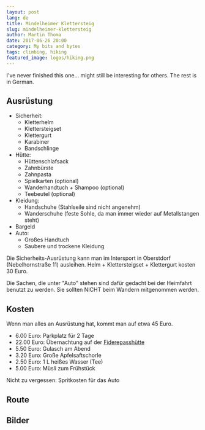 ```yaml
---
layout: post
lang: de
title: Mindelheimer Klettersteig
slug: mindelheimer-klettersteig
author: Martin Thoma
date: 2017-06-26 20:00
category: My bits and bytes
tags: climbing, hiking
featured_image: logos/hiking.png
---
```

I've never finished this one… might still be interesting for others.
The rest is in German.

## Ausrüstung

* Sicherheit:
    * Kletterhelm
    * Klettersteigset
    * Klettergurt
    * Karabiner
    * Bandschlinge
* Hütte:
    * Hüttenschlafsack
    * Zahnbürste
    * Zahnpasta
    * Spielkarten (optional)
    * Wanderhandtuch + Shampoo (optional)
    * Teebeutel (optional)
* Kleidung:
    * Handschuhe (Stahlseile sind nicht angenehm)
    * Wanderschuhe (feste Sohle, da man immer wieder auf Metallstangen steht)
* Bargeld
* Auto:
    * Großes Handtuch
    * Saubere und trockene Kleidung

Die Sicherheits-Ausrüstung kann man im Intersport in Oberstdorf
(Nebelhornstraße 11) ausleihen. Helm + Klettersteigset + Klettergurt kosten
30&nbsp;Euro.

Die Sachen, die unter "Auto" stehen sind dafür gedacht bei der Heimfahrt
benutzt zu werden. Sie sollten NICHT beim Wandern mitgenommen werden.


## Kosten

Wenn man alles an Ausrüstung hat, kommt man auf etwa 45 Euro.

* 6.00 Euro: Parkplatz für 2 Tage
* 22.00 Euro: Übernachtung auf der [Fiderepasshütte](http://www.fiderepasshuette.de/de-de/home/)
* 5.50 Euro: Gulasch am Abend
* 3.20 Euro: Große Apfelsaftschorle
* 2.50 Euro: 1 L heißes Wasser (Tee)
* 5.00 Euro: Müsli zum Frühstück

Nicht zu vergessen: Spritkosten für das Auto


## Route


## Bilder
